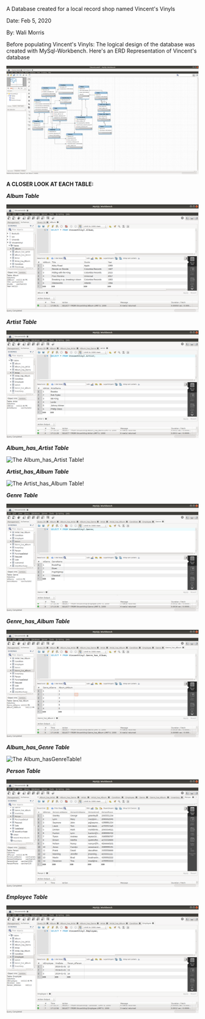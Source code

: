 A Database created for a local record shop named Vincent's Vinyls

Date: Feb 5, 2020 

By: Wali Morris 

Before populating Vincent's Vinyls: The logical design of the database was created with MySql-Workbench. 
Here's an ERD Representation of Vincent's database 

![VincentsERD!](Images/VincentsVFinal.png)

**A CLOSER LOOK AT EACH TABLE:**

***Album Table***

![The AlbumTable!](Images/AlbumTable.png)

***Artist Table***

![The ArtistTable!](Images/ArtistTable.png)

***Album_has_Artist Table***

![The Album_has_Artist Table!](Images/Album_hasArtistTable.png)

***Artist_has_Album Table***

![The Artist_has_Album Table!](Images/Artist_hasAlbumTable.png)

***Genre Table*** 

![The_GenreTable!](Images/GenreTable.png)

***Genre_has_Album Table***

![The Genre_has_AlbumTable!](Images/Genre_has_AlbumTable.png)

***Album_has_Genre Table***

![The Album_hasGenreTable!](Images/Album_hasGenreTable.png)

***Person Table***

![PersonTable!](Images/PersonTable.png)

***Employee Table***

![EmployeeTable!](Images/EmployeeTable.png)
